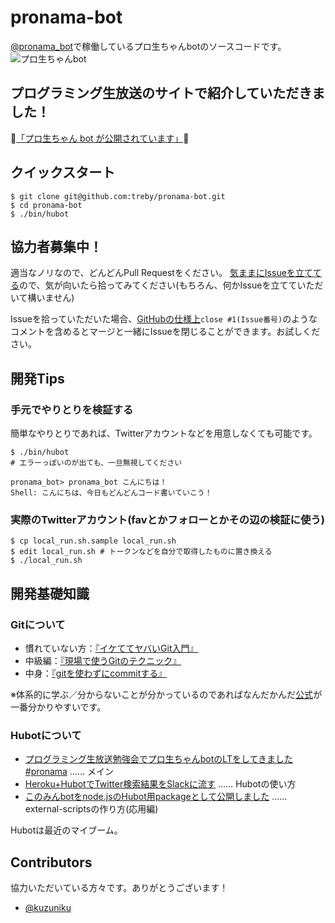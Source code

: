 # pronama-bot

[@pronama_bot](https://twitter.com/pronama_bot)で稼働しているプロ生ちゃんbotのソースコードです。
![プロ生ちゃんbot](https://cloud.githubusercontent.com/assets/1079365/7708258/67e6c522-fe8f-11e4-9494-40ee38bb0121.png)

## プログラミング生放送のサイトで紹介していただきました！
:tada:[「プロ生ちゃん bot が公開されています」](http://pronama.azurewebsites.net/2015/05/23/twitter-pronama-chan-bot/):tada:

## クイックスタート

```
$ git clone git@github.com:treby/pronama-bot.git
$ cd pronama-bot
$ ./bin/hubot
```

## 協力者募集中！
適当なノリなので、どんどんPull Requestをください。
[気ままにIssueを立ててる](https://github.com/treby/pronama-bot/issues)ので、気が向いたら拾ってみてください(もちろん、何かIssueを立てていただいて構いません)

Issueを拾っていただいた場合、[GitHubの仕様上](https://help.github.com/articles/closing-issues-via-commit-messages/#keywords-for-closing-issues)`close #1(Issue番号)`のようなコメントを含めるとマージと一緒にIssueを閉じることができます。お試しください。

## 開発Tips
### 手元でやりとりを検証する
簡単なやりとりであれば、Twitterアカウントなどを用意しなくても可能です。

```
$ ./bin/hubot
# エラーっぽいのが出ても、一旦無視してください

pronama_bot> pronama_bot こんにちは！
Shell: こんにちは、今日もどんどんコード書いていこう！
```

### 実際のTwitterアカウント(favとかフォローとかその辺の検証に使う)

```
$ cp local_run.sh.sample local_run.sh
$ edit local_run.sh # トークンなどを自分で取得したものに置き換える
$ ./local_run.sh
```

## 開発基礎知識

### Gitについて

- 慣れていない方：[『イケててヤバいGit入門』](http://labs.gree.jp/blog/2013/12/10049/)
- 中級編：[『現場で使うGitのテクニック』](http://qiita.com/treby/items/9184251b545d9ebc3198)
- 中身：[『gitを使わずにcommitする』](http://blog.spacemarket.com/code/commit-without-git/)

※体系的に学ぶ／分からないことが分かっているのであればなんだかんだ[公式](https://git-scm.com/book/ja/v1)が一番分かりやすいです。

### Hubotについて

- [プログラミング生放送勉強会でプロ生ちゃんbotのLTをしてきました #pronama](http://www.atelier-nodoka.net/2015/05/pronama-lt-pronama-bot/) …… メイン
- [Heroku+HubotでTwitter検索結果をSlackに流す](http://blog.spacemarket.com/code/twitter-watch-hubot-for-slack-on-heroku/) …… Hubotの使い方
- [このみんbotをnode.jsのHubot用packageとして公開しました](http://www.atelier-nodoka.net/2015/04/hubot-script-npm-publish/) …… external-scriptsの作り方(応用編)

Hubotは最近のマイブーム。

## Contributors
協力いただいている方々です。ありがとうございます！

- [@kuzuniku](https://github.com/kuzuniku)
